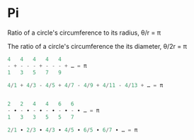 # Pi

Ratio of a circle's circumference to its radius, θ/r = π

The ratio of a circle's circumference the its diameter, θ/2r = π

```js
4   4   4   4   4
- + - - - + - - - + … = π
1   3   5   7   9

4/1 + 4/3 - 4/5 + 4/7 - 4/9 + 4/11 - 4/13 + … = π


2   2   4   4   6   6
- ∙ - ∙ - ∙ - ∙ - ∙ - ∙ … = π
1   3   3   5   5   7

2/1 ∙ 2/3 ∙ 4/3 ∙ 4/5 ∙ 6/5 ∙ 6/7 ∙ … = π
```
